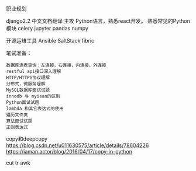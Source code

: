 职业规划



django2.2 中文文档翻译
主攻 Python语言，熟悉react开发。
熟悉常见的Python模块
	celery
	jupyter
	pandas
	numpy

开源运维工具
	Ansible
	SaltStack
	fibric


笔试准备：

	数据库连表查询：左连接，右连接，内连接，外连接
	restful api接口深入理解
	HTTP/HTTPS协议理解
	分布式，微服务理解
	MySQL数据库面试试题
	innodb 与 myisan的区别
	Python面试试题
	lambda 和其它表达式的使用
	遍历文件夹
	算法面试试题
	正则表达式



copy和deepcopy
	https://blog.csdn.net/u011630575/article/details/78604226
	https://iaman.actor/blog/2016/04/17/copy-in-python


cut tr awk 







